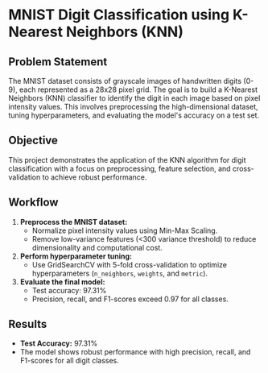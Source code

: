 # MNIST Digit Classification using K-Nearest Neighbors (KNN)

## Problem Statement
The MNIST dataset consists of grayscale images of handwritten digits (0-9), each represented as a 28x28 pixel grid. The goal is to build a K-Nearest Neighbors (KNN) classifier to identify the digit in each image based on pixel intensity values. This involves preprocessing the high-dimensional dataset, tuning hyperparameters, and evaluating the model's accuracy on a test set.

## Objective
This project demonstrates the application of the KNN algorithm for digit classification with a focus on preprocessing, feature selection, and cross-validation to achieve robust performance.

## Workflow
1. **Preprocess the MNIST dataset:**
   - Normalize pixel intensity values using Min-Max Scaling.
   - Remove low-variance features (<300 variance threshold) to reduce dimensionality and computational cost.
2. **Perform hyperparameter tuning:**
   - Use GridSearchCV with 5-fold cross-validation to optimize hyperparameters (`n_neighbors`, `weights`, and `metric`).
3. **Evaluate the final model:**
   - Test accuracy: 97.31%
   - Precision, recall, and F1-scores exceed 0.97 for all classes.

## Results
- **Test Accuracy:** 97.31%
- The model shows robust performance with high precision, recall, and F1-scores for all digit classes.
